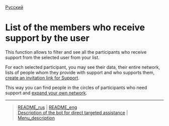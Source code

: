 [Русский](../../documents/actions/list_my_people.md)

# List of the members who receive support by the user

This function allows to filter and see all the participants who receive support from the selected user from your list.

For each selected participant, you may see their data, their entire network, lists of people whom they provide with support and who supports them, [create an invitation link for Support](create_invite.md).

This way you can find people in the circles of participants who need support and [expand your own network](show_circle.md).

----
> [README_rus](../../README.md)  |     [README_eng](../../README_eng.md)  
> [Description of the bot for direct targeted assistance](../../documents_eng/index.md)    |  [Menu_description](menu.md) 

